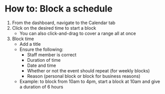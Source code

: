 # How to: Block a schedule

1. From the dashboard, navigate to the Calendar tab
2. Click on the desired time to start a block
    - You can also click-and-drag to cover a range all at once
3. Block time
    - Add a title
    - Ensure the following:
        - Staff member is correct
        - Duration of time
        - Date and time
        - Whether or not the event should repeat (for weekly blocks)
        - Reason (personal block or block for business reasons)
    - Example: to block from 10am to 4pm, start a block at 10am and give a duration of 6 hours
